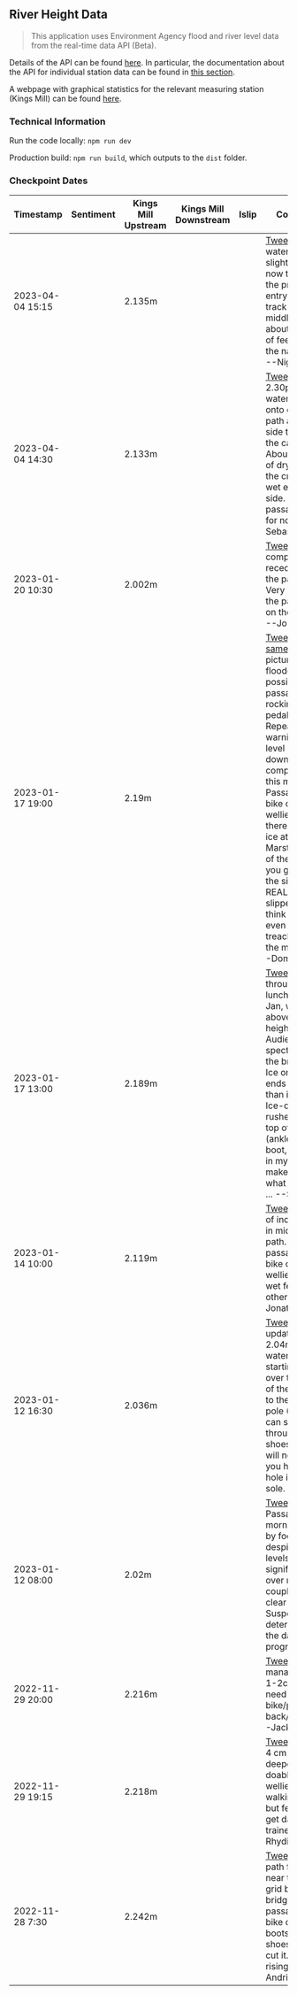 ## River Height Data

> This application uses Environment Agency flood and river level data from the real-time data API (Beta).

Details of the API can be found [here](https://environment.data.gov.uk/flood-monitoring/doc/reference). In particular, the documentation about the API for individual station data can be found in [this section](https://environment.data.gov.uk/flood-monitoring/doc/reference#stations).

A webpage with graphical statistics for the relevant measuring station (Kings Mill) can be found [here](https://check-for-flooding.service.gov.uk/station/7071).


### Technical Information

Run the code locally: `npm run dev`

Production build: `npm run build`, which outputs to the `dist` folder.


### Checkpoint Dates

|Timestamp|Sentiment|Kings Mill Upstream|Kings Mill Downstream|Islip|Comment|
|---|---|---|---|---|---|
|2023-04-04 15:15||2.135m|||[Tweet](https://twitter.com/marstonbikepath/status/1643256745370722305) The water is slightly higher now than in the previous entry. The dry track down the middle is about a couple of feet wide at the narrowest. --Nigel|
|2023-04-04 14:30||2.133m|||[Tweet](https://twitter.com/marstonbikepath/status/1643251785010651140) At 2.30pm today water creeping onto cycle path at city side towards the cattle grid. About a meter of dry path on the crown but wet either side. So still passable for all for now.  --Sebastian|
|2023-01-20 10:30||2.002m|||[Tweet](https://twitter.com/marstonbikepath/status/1616384075207512067) Water completely receded from the path now. Very icy along the path and on the bridge  --Jonathan|
|2023-01-17 19:00||2.19m|||[Tweet from same time](https://twitter.com/marstonbikepath/status/1615423732972982306) my picture = fully flooded, possibly passable by rocking pedals; Repeating the warning. Water level has gone down compared with this morning. Passable on bike or in wellies. But there is black ice at the Marston end of the flood as you go around the signs - REALLY slippery! I think will be even more treacherous in the morning. --Dom W|
|2023-01-17 13:00||2.189m|||[Tweet](https://twitter.com/marstonbikepath/status/1615342590760566784) cycled through at lunchtime 17th Jan, water was above pedal height. Audience of spectators on the bridge end. Ice on both ends slippier than it looks. Ice-cold water rushed into the top of my right (ankle-height) boot, but none in my left... make of that what you will & ... --Sam|
|2023-01-14 10:00||2.119m|||[Tweet](https://twitter.com/marstonbikepath/status/1614204598884995079) Couple of inches deep in middle of path. Easily passable on bike or in wellies. Very wet feet otherwise --Jonathan|
|2023-01-12 16:30||2.036m||| [Tweet](https://twitter.com/marstonbikepath/status/1613575883238817793) Latest update 2.04m/4:30pm water is just starting to run over the crest of the path up to the first light pole (?). You can still walk through in shoes but you will notice if you have a hole in your sole.  --K|
|2023-01-12 08:00||2.02m|||[Tweet](https://twitter.com/marstonbikepath/status/1613445555677454337) Passable this morning even by foot, despite river levels rising significantly over night. A couple of feet clear at worst. Suspect it will deteriorate as the day progresses. --|
|2022-11-29 20:00||2.216m|||[Tweet](https://twitter.com/marstonbikepath/status/1597687669559115776) Nice manageable 1-2cm! No need for a bike/piggy back/wellies. --Jack Nunn|
|2022-11-29 19:15||2.218m|||[Tweet](https://twitter.com/marstonbikepath/status/1597673804767105025) Approx 4 cm at the deepest, doable in wellies or solid walking shoes but feet will get damp in trainers --Rhydian|
|2022-11-28 7:30||2.242m|||[Tweet](https://twitter.com/marstonbikepath/status/1597133193714364416) Cycle path flooded near the cattle grid by the bridges. Easily passable by bike or in good boots. Work shoes won't cut it. Water rising.  --Andris|
